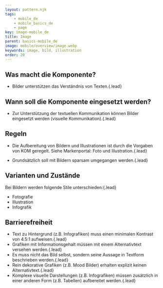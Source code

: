 ```yaml
---
layout: pattern.njk
tags: 
    - mobile_de
    - mobile_basics_de
    - page
key: image-mobile_de
title: Image
parent: basics-mobile_de
image: mobile/overview/image.webp
keywords: image, bild, illustration
order: 20
---
```


## Was macht die Komponente?
*   Bilder unterstützen das Verständnis von Texten.{.lead}

## Wann soll die Komponente eingesetzt werden?
*   Zur Unterstützung der textuellen Kommunikation können Bilder eingesetzt werden (visuelle Kommunikation).{.lead}

## Regeln
*   Die Aufbereitung von Bildern und Illustrationen ist durch die Vorgaben von KOM geregelt. Siehe Markenportal: <sbb-link variant="inline" type="button" target="_blank" href="https://company.sbb.ch/de/ueber-die-sbb/profil/sbb-markenportal/kommunikation/foto.html">Foto</sbb-link> und <sbb-link variant="inline" type="button" target="_blank" href="https://company.sbb.ch/de/ueber-die-sbb/profil/sbb-markenportal/kommunikation/illustrationen.html">Illustration</sbb-link>.{.lead}

*   Grundsätzlich soll mit Bildern sparsam umgegangen werden.{.lead}

## Varianten und Zustände
Bei Bildern werden folgende Stile unterschieden:{.lead}
*   Fotografie
*   Illustration
*   Infografik

## Barrierefreiheit
* Text zu Hintergrund (z.B. Infografiken) muss einen minimalen Kontrast von 4.5:1 aufweisen.{.lead}
* Grafiken mit Informationsgehalt müssen mit einem Alternativtext versehen werden.{.lead}
* Es muss nicht das Bild selbst, sondern seine Aussage in Textform beschrieben werden.{.lead}
* Rein dekorative Grafiken (z.B. Mood Bilder) erhalten explizit keinen Alternativtext.{.lead}
* Komplexe visuelle Darstellungen (z.B. Infografiken) müssen zusätzlich in einer anderen Form (z.B. Tabellen) aufbereitet werden.{.lead}